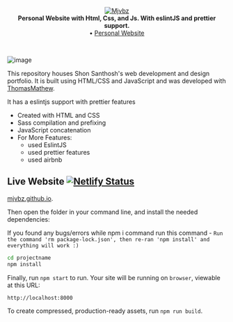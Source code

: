 <p align="center">
    <a href="https://github.com/mjvbz/mjvbz.github.io">
        <img src="https://raw.githubusercontent.com/mjvbz/mjvbz.github.io/master/icons/favicon.ico" alt="Mjvbz">
    </a>
    <br>
    <b>Personal Website with Html, Css, and Js. With eslintJS and prettier support.</b>
    <br>
    •
    <a href="https://mjvbz.github.io">
        Personal Website
    </a>
</p>
<br>

![image](https://github.com/mjvbz/mjvbz.github.io/blob/master/__additional/images/IMG_20211129_120504_482.jpg)

This repository houses Shon Santhosh's web development and design portfolio. It is built using HTML/CSS and JavaScript and was developed with  [ThomasMathew](https://github.com/TomsMater).

It has a eslintjs support with prettier features

- Created with HTML and CSS
- Sass compilation and prefixing
- JavaScript concatenation
- For More Features:
  - used EslintJS
  - used prettier features
  - used airbnb 

## Live Website [![Netlify Status](https://api.netlify.com/api/v1/badges/a47598b9-6c2e-40a1-b646-a5f3334db8d7/deploy-status)](https://app.netlify.com/sites/itsmeshon/deploys)

<a href="https://mjvbz.github.io">mjvbz.github.io</a>.

Then open the folder in your command line, and install the needed dependencies:

If you found any bugs/errors while npm i command run this command - `Run the command 'rm package-lock.json', then re-ran 'npm install' and everything will work :)`

```bash
cd projectname
npm install
```

Finally, run `npm start` to run. Your site will be running on `browser`, viewable at this URL:

```
http://localhost:8000
```

To create compressed, production-ready assets, run `npm run build`.
  
